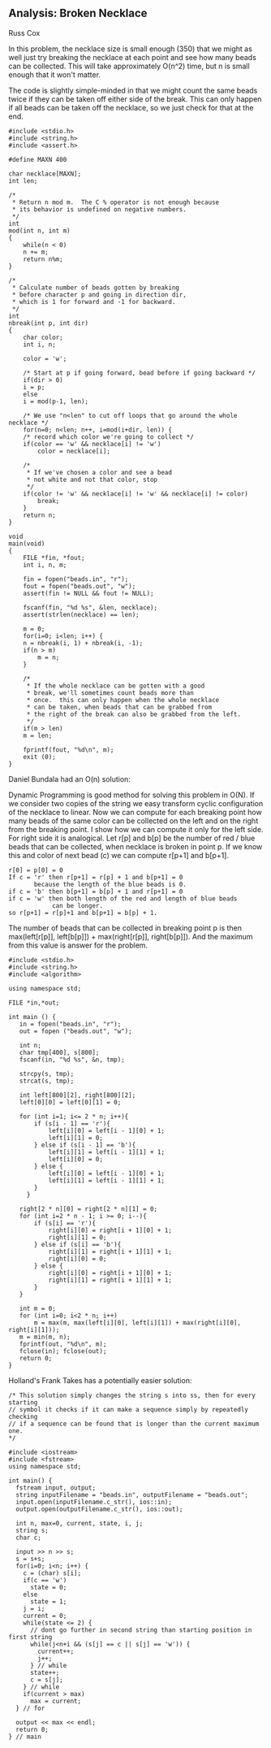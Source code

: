 ## Analysis: Broken Necklace
Russ Cox

In this problem, the necklace size is small enough (350) that we might as well just try breaking the necklace at each point and see how many beads can be collected. This will take approximately O(n^2) time, but n is small enough that it won't matter.

The code is slightly simple-minded in that we might count the same beads twice if they can be taken off either side of the break. This can only happen if all beads can be taken off the necklace, so we just check for that at the end.

    #include <stdio.h>
    #include <string.h>
    #include <assert.h>
    
    #define MAXN 400
    
    char necklace[MAXN];
    int len;
    
    /* 
     * Return n mod m.  The C % operator is not enough because
     * its behavior is undefined on negative numbers.
     */
    int 
    mod(int n, int m)
    {
        while(n < 0)
    	n += m;
        return n%m;
    }
    
    /*
     * Calculate number of beads gotten by breaking
     * before character p and going in direction dir,
     * which is 1 for forward and -1 for backward.
     */
    int
    nbreak(int p, int dir)
    {
        char color;
        int i, n;
    
        color = 'w';
    
        /* Start at p if going forward, bead before if going backward */
        if(dir > 0)
    	i = p;
        else
    	i = mod(p-1, len);
    
        /* We use "n<len" to cut off loops that go around the whole necklace */
        for(n=0; n<len; n++, i=mod(i+dir, len)) {
    	/* record which color we're going to collect */
    	if(color == 'w' && necklace[i] != 'w')
    	    color = necklace[i];
    
    	/* 
    	 * If we've chosen a color and see a bead
    	 * not white and not that color, stop 
    	 */
    	if(color != 'w' && necklace[i] != 'w' && necklace[i] != color)
    	    break;
        }
        return n;
    }
    
    void
    main(void)
    {
        FILE *fin, *fout;
        int i, n, m;
    
        fin = fopen("beads.in", "r");
        fout = fopen("beads.out", "w");
        assert(fin != NULL && fout != NULL);
    
        fscanf(fin, "%d %s", &len, necklace);
        assert(strlen(necklace) == len);
    
        m = 0;
        for(i=0; i<len; i++) {
    	n = nbreak(i, 1) + nbreak(i, -1);
    	if(n > m)
    	    m = n;
        }
    
        /*
         * If the whole necklace can be gotten with a good
         * break, we'll sometimes count beads more than 
         * once.  this can only happen when the whole necklace
         * can be taken, when beads that can be grabbed from
         * the right of the break can also be grabbed from the left.
         */
        if(m > len)
    	m = len;
    
        fprintf(fout, "%d\n", m);
        exit (0);
    }

Daniel Bundala had an O(n) solution:

Dynamic Programming is good method for solving this problem in O(N). If we consider two copies of the string we easy transform cyclic configuration of the necklace to linear. Now we can compute for each breaking point how many beads of the same color can be collected on the left and on the right from the breaking point. I show how we can compute it only for the left side. For right side it is analogical. Let r[p] and b[p] be the number of red / blue beads that can be collected, when necklace is broken in point p. If we know this and color of next bead (c) we can compute r[p+1] and b[p+1].
 
    r[0] = p[0] = 0
    If c = 'r' then r[p+1] = r[p] + 1 and b[p+1] = 0
           because the length of the blue beads is 0.
    if c = 'b' then b[p+1] = b[p] + 1 and r[p+1] = 0
    if c = 'w' then both length of the red and length of blue beads
                can be longer.
    so r[p+1] = r[p]+1 and b[p+1] = b[p] + 1.

The number of beads that can be collected in breaking point p is then max(left[r[p]], left[b[p]]) + max(right[r[p]], right[b[p]]). And the maximum from this value is answer for the problem.

    #include <stdio.h>
    #include <string.h>
    #include <algorithm>
    
    using namespace std;
    
    FILE *in,*out;
    
    int main () {
       in = fopen("beads.in", "r");
       out = fopen ("beads.out", "w");
    
       int n;
       char tmp[400], s[800];
       fscanf(in, "%d %s", &n, tmp);
    
       strcpy(s, tmp);
       strcat(s, tmp);
    
       int left[800][2], right[800][2];
       left[0][0] = left[0][1] = 0;
    
       for (int i=1; i<= 2 * n; i++){
           if (s[i - 1] == 'r'){
               left[i][0] = left[i - 1][0] + 1;
               left[i][1] = 0;
           } else if (s[i - 1] == 'b'){
               left[i][1] = left[i - 1][1] + 1;
               left[i][0] = 0;
           } else {
               left[i][0] = left[i - 1][0] + 1;
               left[i][1] = left[i - 1][1] + 1;
           }
         }
    
       right[2 * n][0] = right[2 * n][1] = 0;
       for (int i=2 * n - 1; i >= 0; i--){
           if (s[i] == 'r'){
               right[i][0] = right[i + 1][0] + 1;
               right[i][1] = 0;
           } else if (s[i] == 'b'){
               right[i][1] = right[i + 1][1] + 1;
               right[i][0] = 0;
           } else {
               right[i][0] = right[i + 1][0] + 1;
               right[i][1] = right[i + 1][1] + 1;
           }
       }
    
       int m = 0;
       for (int i=0; i<2 * n; i++)
           m = max(m, max(left[i][0], left[i][1]) + max(right[i][0], right[i][1]));
       m = min(m, n);
       fprintf(out, "%d\n", m);
       fclose(in); fclose(out);
       return 0;
    }

Holland's Frank Takes has a potentially easier solution:


    /* This solution simply changes the string s into ss, then for every starting
    // symbol it checks if it can make a sequence simply by repeatedly checking 
    // if a sequence can be found that is longer than the current maximum one.
    */
    
    #include <iostream>
    #include <fstream>
    using namespace std;
    
    int main() {
      fstream input, output;
      string inputFilename = "beads.in", outputFilename = "beads.out";  
      input.open(inputFilename.c_str(), ios::in);
      output.open(outputFilename.c_str(), ios::out);
      
      int n, max=0, current, state, i, j;
      string s;
      char c;
      
      input >> n >> s;
      s = s+s;
      for(i=0; i<n; i++) {
        c = (char) s[i];
        if(c == 'w')
          state = 0;
        else
          state = 1;
        j = i;
        current = 0;
        while(state <= 2) { 
          // dont go further in second string than starting position in first string
          while(j<n+i && (s[j] == c || s[j] == 'w')) { 
            current++;
            j++;
          } // while
          state++;
          c = s[j];
        } // while
        if(current > max)
          max = current;
      } // for
        
      output << max << endl;
      return 0;
    } // main
